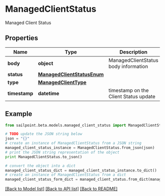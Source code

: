 # ManagedClientStatus

Managed Client Status

## Properties
Name | Type | Description | Notes
------------ | ------------- | ------------- | -------------
**body** | **object** | ManagedClientStatus body information | 
**status** | [**ManagedClientStatusEnum**](ManagedClientStatusEnum.md) |  | 
**type** | [**ManagedClientType**](ManagedClientType.md) |  | 
**timestamp** | **datetime** | timestamp on the Client Status update | 

## Example

```python
from sailpoint.beta.models.managed_client_status import ManagedClientStatus

# TODO update the JSON string below
json = "{}"
# create an instance of ManagedClientStatus from a JSON string
managed_client_status_instance = ManagedClientStatus.from_json(json)
# print the JSON string representation of the object
print ManagedClientStatus.to_json()

# convert the object into a dict
managed_client_status_dict = managed_client_status_instance.to_dict()
# create an instance of ManagedClientStatus from a dict
managed_client_status_form_dict = managed_client_status.from_dict(managed_client_status_dict)
```
[[Back to Model list]](../README.md#documentation-for-models) [[Back to API list]](../README.md#documentation-for-api-endpoints) [[Back to README]](../README.md)


